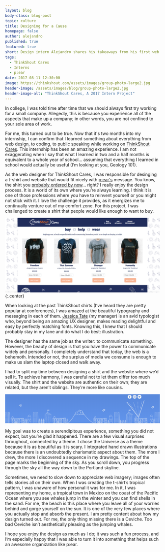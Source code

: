 ```yaml
---
layout: blog
body-class: blog-post
topic: culture
title: Designing for a Cause
homepage: false
author: alejandro
published: true
featured: true
short: Design intern Alejandro shares his takeaways from his first web design project, and the inspiration behind his designs for ThinkShout Cares.
tags:
  - ThinkShout Cares
  - Interns
  - p:ear
date: 2017-08-11 12:30:00
image: https://thinkshout.com/assets/images/group-photo-large2.jpg
header-image: /assets/images/blog/group-photo-large2.jpg
header-image-alt: "ThinkShout Cares, A 2017 Intern Project"
---
```


In college, I was told time after time that we should always first try working for a small company. Allegedly, this is because you experience all of the aspects that make up a company; in other words, you are not confined to your sole area of work. 

For me, this turned out to be true. Now that it's two months into my internship, I can confirm that I learned something about everything from web design, to coding, to public speaking while working on [ThinkShout Cares](http://give.thinkshout.com/). This internship has been an amazing experience. I am not exaggerating when I say that what I learned in two and a half months is equivalent to a whole year of school... assuming that everything I learned in school would actually be useful (I’m looking at you, Geology 101). 

As the web designer for ThinkShout Cares, I was responsible for desinging a t-shirt and website that would fit nicely with [p:ear's](http://pearmentor.org/) message. You know, the shirt you [probably ordered by now](http://give.thinkshout.com/#shop)... right?  I really enjoy the design process. It is a world of its own where you’re always learning. I think it is one of those professions where you have to reinvent yourself or you might not stick with it. I love the challenge it provides, as it energizes me to continually venture out of my comfort zone. For this project, I was challenged to create a shirt that people would like enough to want to buy. 

![ts_cares_1.png](/assets/images/blog/ts_cares_1.png){:.center}

When looking at the past ThinkShout shirts (I’ve heard they are pretty popular at conferences), I was amazed at the beautiful typography and messaging in each of them. [Jessica Tate](https://thinkshout.com/team/jessica/) (my manager) is an avid typologist who, beyond being an amazing UX designer, makes reading delightful and easy by perfectly matching fonts. Knowing this, I knew that I should probably stay in my lane and do what I do best: illustration. 

The designer has the same job as the writer: to communicate something. However, the beauty of design is that you have the power to communicate widely and personally. I completely understand that today, the web is a behemoth. Intended or not, the surplus of media we consume is enough to make us slam the laptop closed and walk away. 

I had to split my time between designing a shirt and the website where we’d sell it. To achieve harmony, I was careful not to let them differ too much visually. The shirt and the website are authentic on their own; they are related, but they aren’t siblings. They’re more like cousins. 

![ts_cares_2.png](/assets/images/blog/ts_cares_2.png)

My goal was to create a serendipitous experience, something you did not expect, but you’re glad it happened. There are a few visual surprises throughout, connected by a theme. I chose the Universe as a theme because it is as beautiful as it is scary. I integrated hand drawn illustrations because there is an undoubtedly charismatic aspect about them. The more I drew, the more I discovered a sequence in my drawings. The top of the page marks the beginning of the sky. As you scroll down, you progress through the sky all the way down to the Portland skyline. 

Sometimes, we need to slow down to appreciate web imagery; images often tells stories all on their own. When I was creating the t-shirt’s tropical pattern, I was unaware of how personal it was for me. In it, I was representing my home, a tropical town in Mexico on the coast of the Pacific Ocean where you see whales jump in the winter and you can find shells in the sand. For me, the beach is this place where you leave all of your worries behind and gorge yourself on the sun. It is one of the very few places where you actually stop and absorb the present. I am pretty content about how my design turned out. For me, the only thing missing there is a Ceviche. Too bad Ceviche isn’t aesthetically pleasing as the jumping whales.

I hope you enjoy the design as much as I do; it was such a fun process, and I’m especially happy that I was able to turn it into something that helps such an awesome organization like p:ear.

